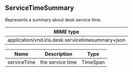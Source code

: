 ## ServiceTimeSummary

Represents a summary about desk service time.

| MIME type                                 |
|-------------------------------------------|
| application/vnd.iris.desk.servicetimesummary+json |

| Name                     | Description                                    | Type                         |
|--------------------------|------------------------------------------------|------------------------------|
| serviceTime              | the service time                               | TimeSpan                     |